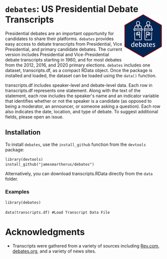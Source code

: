 # `debates`: US Presidential Debate Transcripts <img src="man/figures/logo.png" align="right" width=120 />

Presidential debates are an important opportunity for candidates to share their platforms. `debates` provides easy access to debate transcripts from Presidential, Vice Presidential, and primary candidate debates. The current version includes Presidential and Vice-Presidential debate transcripts starting in 1960, and for most debates from the 2012, 2016, and 2020 primary elections. `debates` includes one dataset, transcripts.df, as a compact RData object. Once the package is installed and loaded, the dataset can be loaded using the `data()` function.

transcripts.df includes speaker-level and debate-level data. Each row in transcripts.df represents one statement. Along with the text of the statement, each row includes the speaker's name and an indicator variable that identifies whether or not the speaker is a candidate (as opposed to being a moderator, an announcer, or someone asking a question). Each row also indicates the date, location, and type of debate. To suggest additional fields, please open an issue. 

## Installation

To install `debates`, use the `install_github` function from the `devtools` package:

```
library(devtools)
install_github("jamesmartherus/debates")
```

Alternatively, you can download transcripts.RData directly from the `data` folder. 

### Examples

```
library(debates)

data(transcripts.df) #Load Transcript Data File
```

# Acknowledgments

- Transcripts were gathered from a variety of sources including [Rev.com](https://www.rev.com/blog/transcript-category/debate-transcripts?view=all), [debates.org](https://www.debates.org/voter-education/debate-transcripts/), and a variety of news sites. 


